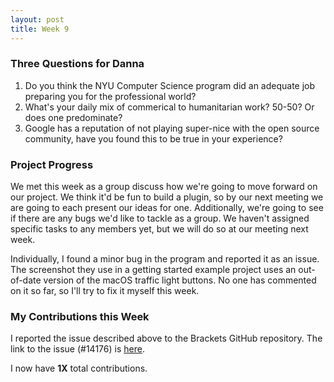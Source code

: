 ```yaml
---
layout: post
title: Week 9
---
```


### Three Questions for Danna
1. Do you think the NYU Computer Science program did an adequate job preparing you for the professional world?
2. What's your daily mix of commerical to humanitarian work? 50-50? Or does one predominate?
3. Google has a reputation of not playing super-nice with the open source community, have you found this to be true in your experience?

### Project Progress
We met this week as a group discuss how we're going to move forward on our project. We think it'd be fun to build a plugin, so by our next meeting we are going to each present our ideas for one. Additionally, we're going to see if there are any bugs we'd like to tackle as a group. We haven't assigned specific tasks to any members yet, but we will do so at our meeting next week. 

Individually, I found a minor bug in the program and reported it as an issue. The screenshot they use in a getting started example project uses an out-of-date version of the macOS traffic light buttons. No one has commented on it so far, so I'll try to fix it myself this week.  

### My Contributions this Week
I reported the issue described above to the Brackets GitHub repository. The link to the issue (#14176) is [here](https://github.com/adobe/brackets/issues/14176). 

I now have **1X** total contributions.



